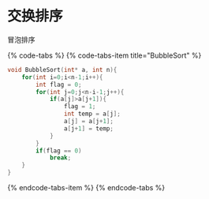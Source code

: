 # 交换排序

冒泡排序



{% code-tabs %}
{% code-tabs-item title="BubbleSort" %}
```c
void BubbleSort(int* a, int n){
    for(int i=0;i<n-1;i++){
        int flag = 0;
        for(int j=0;j<n-i-1;j++){
            if(a[j]>a[j+1]){
                flag = 1;
                int temp = a[j];
                a[j] = a[j+1];
                a[j+1] = temp;
            }
        }
        if(flag == 0)
            break;
    }
}
```
{% endcode-tabs-item %}
{% endcode-tabs %}

 

